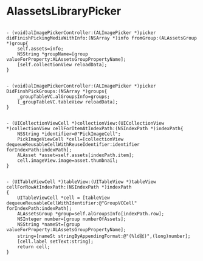 AlassetsLibraryPicker
=====================
<pre><code> 
- (void)alImagePickerController:(ALImagePicker *)picker didFinishPickingMediaWithInfo:(NSArray *)info fromGroup:(ALAssetsGroup *)group{
    self.assets=info;
    NSString *groupName=[group valueForProperty:ALAssetsGroupPropertyName];
    [self.collectionView reloadData];
}
</pre></code> 
<pre><code> 
- (void)alImagePickerController:(ALImagePicker *)picker DidFinshPickGroups:(NSArray *)groups{
    _groupTableVC.alGroupsInfo=groups;
    [_groupTableVC.tableView reloadData];
}
</pre></code> 


<pre><code> 
- (UICollectionViewCell *)collectionView:(UICollectionView *)collectionView cellForItemAtIndexPath:(NSIndexPath *)indexPath{
    NSString *identifier=@"PickImageCell";
    PickImageViewCell *cell=[collectionView dequeueReusableCellWithReuseIdentifier:identifier forIndexPath:indexPath];
    ALAsset *asset=self.assets[indexPath.item];
    cell.imageView.image=asset.thumbnail;
}
</pre></code> 

<pre><code> 
- (UITableViewCell *)tableView:(UITableView *)tableView cellForRowAtIndexPath:(NSIndexPath *)indexPath
{
    UITableViewCell *cell = [tableView dequeueReusableCellWithIdentifier:@"GroupVCCell" forIndexPath:indexPath];
    ALAssetsGroup *group=self.alGroupsInfo[indexPath.row];
    NSInteger number=[group numberOfAssets];
    NSString *nameSt=[group valueForProperty:ALAssetsGroupPropertyName];
    string=[nameSt stringByAppendingFormat:@"(%ld张)",(long)number];
    [cell.label setText:string];
    return cell;
}
</pre></code> 
